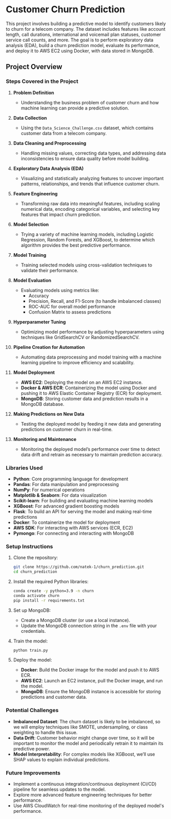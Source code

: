 # Customer Churn Prediction

This project involves building a predictive model to identify customers likely to churn for a telecom company. The dataset includes features like account length, call durations, international and voicemail plan statuses, customer service call counts, and more. The goal is to perform exploratory data analysis (EDA), build a churn prediction model, evaluate its performance, and deploy it to AWS EC2 using Docker, with data stored in MongoDB.

## Project Overview

### Steps Covered in the Project

1. **Problem Definition**
   - Understanding the business problem of customer churn and how machine learning can provide a predictive solution.

2. **Data Collection**
   - Using the `Data_Science_Challenge.csv` dataset, which contains customer data from a telecom company.

3. **Data Cleaning and Preprocessing**
   - Handling missing values, correcting data types, and addressing data inconsistencies to ensure data quality before model building.

4. **Exploratory Data Analysis (EDA)**
   - Visualizing and statistically analyzing features to uncover important patterns, relationships, and trends that influence customer churn.

5. **Feature Engineering**
   - Transforming raw data into meaningful features, including scaling numerical data, encoding categorical variables, and selecting key features that impact churn prediction.

6. **Model Selection**
   - Trying a variety of machine learning models, including Logistic Regression, Random Forests, and XGBoost, to determine which algorithm provides the best predictive performance.

7. **Model Training**
   - Training selected models using cross-validation techniques to validate their performance.

8. **Model Evaluation**
   - Evaluating models using metrics like:
     - Accuracy
     - Precision, Recall, and F1-Score (to handle imbalanced classes)
     - ROC-AUC for overall model performance
     - Confusion Matrix to assess predictions

9. **Hyperparameter Tuning**
   - Optimizing model performance by adjusting hyperparameters using techniques like GridSearchCV or RandomizedSearchCV.

10. **Pipeline Creation for Automation**
    - Automating data preprocessing and model training with a machine learning pipeline to improve efficiency and scalability.

11. **Model Deployment**
    - **AWS EC2**: Deploying the model on an AWS EC2 instance.
    - **Docker & AWS ECR**: Containerizing the model using Docker and pushing it to AWS Elastic Container Registry (ECR) for deployment.
    - **MongoDB**: Storing customer data and prediction results in a MongoDB database.

12. **Making Predictions on New Data**
    - Testing the deployed model by feeding it new data and generating predictions on customer churn in real-time.

13. **Monitoring and Maintenance**
    - Monitoring the deployed model’s performance over time to detect data drift and retrain as necessary to maintain prediction accuracy.

### Libraries Used
- **Python**: Core programming language for development
- **Pandas**: For data manipulation and preprocessing
- **NumPy**: For numerical operations
- **Matplotlib & Seaborn**: For data visualization
- **Scikit-learn**: For building and evaluating machine learning models
- **XGBoost**: For advanced gradient boosting models
- **Flask**: To build an API for serving the model and making real-time predictions
- **Docker**: To containerize the model for deployment
- **AWS SDK**: For interacting with AWS services (ECR, EC2)
- **Pymongo**: For connecting and interacting with MongoDB

### Setup Instructions

1. Clone the repository:
    ```bash
    git clone https://github.com/natek-1/churn_prediction.git
    cd churn_prediction
    ```

2. Install the required Python libraries:
    ```bash
    conda create -y python=3.9 -n churn
    conda activate churn
    pip install -r requirements.txt
    ```

3. Set up MongoDB:
    - Create a MongoDB cluster (or use a local instance).
    - Update the MongoDB connection string in the `.env` file with your credentials.

4. Train the model:
    ```bash
    python train.py
    ```

5. Deploy the model:
    - **Docker**: Build the Docker image for the model and push it to AWS ECR.
    - **AWS EC2**: Launch an EC2 instance, pull the Docker image, and run the model.
    - **MongoDB**: Ensure the MongoDB instance is accessible for storing predictions and customer data.

### Potential Challenges

- **Imbalanced Dataset**: The churn dataset is likely to be imbalanced, so we will employ techniques like SMOTE, undersampling, or class weighting to handle this issue.
- **Data Drift**: Customer behavior might change over time, so it will be important to monitor the model and periodically retrain it to maintain its predictive power.
- **Model Interpretability**: For complex models like XGBoost, we’ll use SHAP values to explain individual predictions.

### Future Improvements
- Implement a continuous integration/continuous deployment (CI/CD) pipeline for seamless updates to the model.
- Explore more advanced feature engineering techniques for better performance.
- Use AWS CloudWatch for real-time monitoring of the deployed model's performance.
